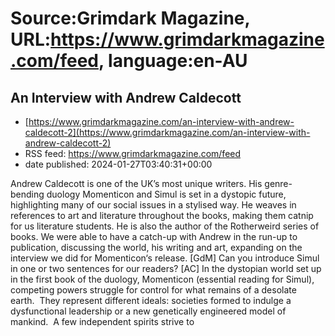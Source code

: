 # Source:Grimdark Magazine, URL:https://www.grimdarkmagazine.com/feed, language:en-AU

## An Interview with Andrew Caldecott
 - [https://www.grimdarkmagazine.com/an-interview-with-andrew-caldecott-2](https://www.grimdarkmagazine.com/an-interview-with-andrew-caldecott-2)
 - RSS feed: https://www.grimdarkmagazine.com/feed
 - date published: 2024-01-27T03:40:31+00:00

<p>Andrew Caldecott is one of the UK&#8217;s most unique writers. His genre-bending duology Momenticon and Simul is set in a dystopic future, highlighting many of our social issues in a stylised way. He weaves in references to art and literature throughout the books, making them catnip for us literature students. He is also the author of the Rotherweird series of books. We were able to have a catch-up with Andrew in the run-up to publication, discussing the world, his writing and art, expanding on the interview we did for Momenticon&#8216;s release. [GdM] Can you introduce Simul in one or two sentences for our readers? [AC] In the dystopian world set up in the first book of the duology, Momenticon (essential reading for Simul), competing powers struggle for control for what remains of a desolate earth.  They represent different ideals: societies formed to indulge a dysfunctional leadership or a new genetically engineered model of mankind.  A few independent spirits strive to 

